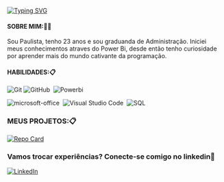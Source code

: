 [![Typing SVG](https://readme-typing-svg.herokuapp.com?font=Fira+Code&pause=1000&color=7224A6&center=falso&vCenter=falso&repeat=verdadeiro&width=435&lines=Ol%C3%A1%2C+Sejam+Bem+Vindos)](https://git.io/typing-svg)

#### SOBRE MIM:👨‍🎓
Sou Paulista, tenho 23 anos
e sou graduanda de Administração.
Iniciei meus conhecimentos atraves do Power Bi, desde então tenho curiosidade por aprender mais do mundo cativante da programação.

#### HABILIDADES:📋
![Git](https://img.shields.io/badge/-Git-0D1117?style=for-the-badge&logo=git&labelColor=0D1117)&nbsp;![GitHub](https://img.shields.io/badge/-GitHub-0D1117?style=for-the-badge&logo=github&labelColor=0D1117)&nbsp;
![
Powerbi
](https://img.shields.io/badge/-PowerBi-0D1117?style=for-the-badge&logo=Powerbi&labelColor=0D1117)

![microsoft-office](https://img.shields.io/badge/-microsoft_office-0D1117?style=for-the-badge&logo=microsoft-office&labelColor=0D1117)&nbsp;
![Visual Studio Code](https://img.shields.io/badge/-Visual%20Studio%20Code-0D1117?style=for-the-badge&logo=visual-studio-code&logoColor=007ACC&labelColor=0D1117)&nbsp;
![SQL](https://img.shields.io/badge/-SQL-0D1117?style=for-the-badge&logo=SQLl&labelColor=0D1117)&nbsp;


### MEUS PROJETOS:📋
[![Repo Card](https://github-readme-stats.vercel.app/api/pin/?username=grazz00&repo=dio-lab-open-source&bg_color=000&border_color=30A3DC&show_icons=true&icon_color=30A3DC&title_color=E94D5F&text_color=FFF)](https://github.com/grazz00/dio-lab-open-source)

### Vamos trocar experiências? Conecte-se comigo no linkedin🚀


[![LinkedIn](https://img.shields.io/badge/LinkedIn-000?style=for-the-badge&logo=linkedin&=0E76A8)](https://www.linkedin.com/in/oliveiragraziela/)
